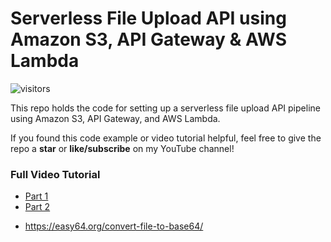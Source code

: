 # Serverless File Upload API using Amazon S3, API Gateway & AWS Lambda
![visitors](https://visitor-badge.glitch.me/badge?page_id=jacksonyuan-yt.s3-file-upload-api)

This repo holds the code for setting up a serverless file upload API pipeline using Amazon S3, API Gateway, and AWS Lambda.

If you found this code example or video tutorial helpful, feel free to give the repo a **star** or **like/subscribe** on my YouTube channel!

### Full Video Tutorial
* [Part 1](https://www.youtube.com/watch?v=mWtnd-0Sm18)
* [Part 2](https://www.youtube.com/watch?v=K-c0AoMmaOU)
- https://easy64.org/convert-file-to-base64/
